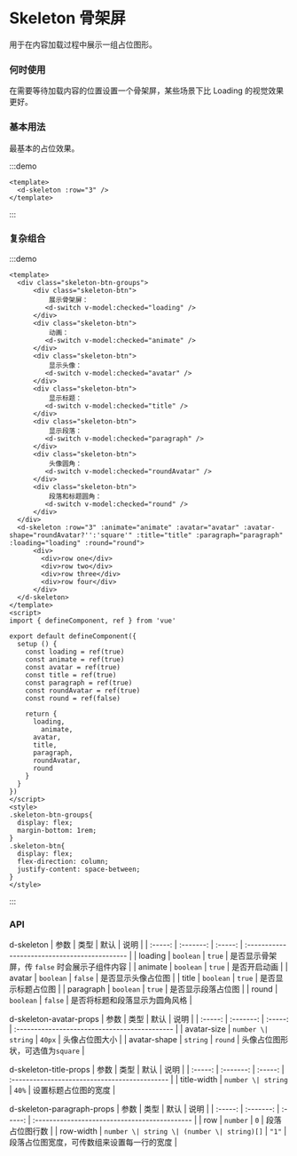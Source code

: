 # Skeleton 骨架屏
用于在内容加载过程中展示一组占位图形。

### 何时使用
在需要等待加载内容的位置设置一个骨架屏，某些场景下比 Loading 的视觉效果更好。

### 基本用法
最基本的占位效果。

:::demo

```vue
<template>
  <d-skeleton :row="3" />
</template>
```
:::


### 复杂组合
:::demo

```vue
<template>
  <div class="skeleton-btn-groups">
      <div class="skeleton-btn">
          展示骨架屏：
         <d-switch v-model:checked="loading" />
      </div>
      <div class="skeleton-btn">
          动画：
         <d-switch v-model:checked="animate" />
      </div>
      <div class="skeleton-btn">
          显示头像：
         <d-switch v-model:checked="avatar" />
      </div>
      <div class="skeleton-btn">
          显示标题：
         <d-switch v-model:checked="title" />
      </div>
      <div class="skeleton-btn">
          显示段落：
         <d-switch v-model:checked="paragraph" />
      </div>
      <div class="skeleton-btn">
          头像圆角：
         <d-switch v-model:checked="roundAvatar" />
      </div>
      <div class="skeleton-btn">
          段落和标题圆角：
         <d-switch v-model:checked="round" />
      </div>
  </div>
  <d-skeleton :row="3" :animate="animate" :avatar="avatar" :avatar-shape="roundAvatar?'':'square'" :title="title" :paragraph="paragraph" :loading="loading" :round="round">
      <div>
        <div>row one</div>
        <div>row two</div>
        <div>row three</div>
        <div>row four</div>
      </div>
  </d-skeleton>
</template>
<script>
import { defineComponent, ref } from 'vue'

export default defineComponent({
  setup () {
    const loading = ref(true)
    const animate = ref(true)
    const avatar = ref(true)
    const title = ref(true)
    const paragraph = ref(true)
    const roundAvatar = ref(true)
    const round = ref(false)

    return {
      loading,
	    animate,
      avatar,
      title,
      paragraph,
      roundAvatar,
      round
    }
  }
})
</script>
<style>
.skeleton-btn-groups{
  display: flex;
  margin-bottom: 1rem;
}
.skeleton-btn{
  display: flex;
  flex-direction: column;
  justify-content: space-between;
}
</style>
```
:::

### API
d-skeleton
|  参数   |   类型    |  默认   | 说明 |
| :-----: | :-------: | :-----: | :-------------------------------------------- |
| loading | `boolean` | `true`  | 是否显示骨架屏，传 `false` 时会展示子组件内容 |
| animate | `boolean` | `true`  | 是否开启动画 |
| avatar  | `boolean` | `false` | 是否显示头像占位图 |
| title | `boolean` | `true` | 是否显示标题占位图 |
| paragraph | `boolean` | `true` | 是否显示段落占位图 |
| round | `boolean` | `false` | 是否将标题和段落显示为圆角风格 |

d-skeleton-avatar-props
|  参数   |   类型    |  默认   | 说明 |
| :-----: | :-------: | :-----: | :-------------------------------------------- |
|   avatar-size   | `number \| string`  |   `40px`   | 头像占位图大小 |
|   avatar-shape   | `string`  |   `round`   | 头像占位图形状，可选值为`square` |


d-skeleton-title-props
|  参数   |   类型    |  默认   | 说明 |
| :-----: | :-------: | :-----: | :-------------------------------------------- |
|   title-width   | `number \| string`  |   `40%`   | 设置标题占位图的宽度 |


d-skeleton-paragraph-props
|  参数   |   类型    |  默认   | 说明 |
| :-----: | :-------: | :-----: | :-------------------------------------------- |
|   row   | `number`  |   `0`   | 段落占位图行数 |
|   row-width   | `number \| string \| (number \| string)[]`  |   `"1"`   | 段落占位图宽度，可传数组来设置每一行的宽度 |


